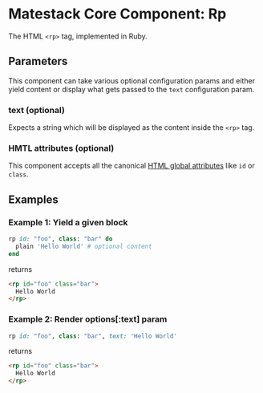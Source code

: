 # Matestack Core Component: Rp

The HTML `<rp>` tag, implemented in Ruby.

## Parameters
This component can take various optional configuration params and either yield content or display what gets passed to the `text` configuration param.

### text (optional)
Expects a string which will be displayed as the content inside the `<rp>` tag.

### HMTL attributes (optional)
This component accepts all the canonical [HTML global attributes](https://www.w3schools.com/tags/ref_standardattributes.asp) like `id` or `class`.

## Examples

### Example 1: Yield a given block

```ruby
rp id: "foo", class: "bar" do
  plain 'Hello World' # optional content
end
```

returns

```html
<rp id="foo" class="bar">
  Hello World
</rp>
```

### Example 2: Render options[:text] param

```ruby
rp id: "foo", class: "bar", text: 'Hello World'
```

returns

```html
<rp id="foo" class="bar">
  Hello World
</rp>
```
